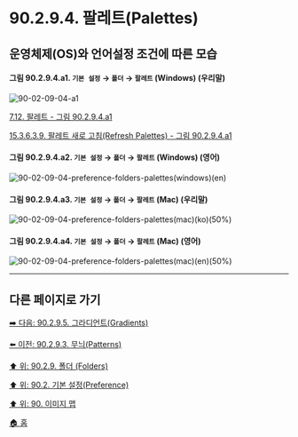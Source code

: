 # 90.2.9.4. 팔레트(Palettes)
## 운영체제(OS)와 언어설정 조건에 따른 모습

<a id="90-02-09-04-a1"></a>

#### 그림 90.2.9.4.a1. `기본 설정` → `폴더` → `팔레트` (Windows) (우리말)
![90-02-09-04-a1](https://github.com/wonder13662/gimp/assets/15767104/83e174ab-9286-40de-b1a7-8fafdfa2e8c1)

[7.12. 팔레트 - 그림 90.2.9.4.a1](./07-12-00-palettes.md#90-02-09-04-a1)

[15.3.6.3.9. 팔레트 새로 고침(Refresh Palettes) - 그림 90.2.9.4.a1](./15-03-06-03-09-refresh_palettes.md#90-02-09-04-a1)

<a id="90-02-09-04-a2"></a>

#### 그림 90.2.9.4.a2. `기본 설정` → `폴더` → `팔레트` (Windows) (영어)
![90-02-09-04-preference-folders-palettes(windows)(en)](https://github.com/wonder13662/gimp/assets/15767104/92a9c95f-dc02-462f-89b4-787a0a7e5e34)

#### 그림 90.2.9.4.a3. `기본 설정` → `폴더` → `팔레트` (Mac) (우리말)
![90-02-09-04-preference-folders-palettes(mac)(ko)(50%)](https://github.com/wonder13662/gimp/assets/15767104/fc85d94f-c0af-42b5-b6c9-37c8659d10f7)

#### 그림 90.2.9.4.a4. `기본 설정` → `폴더` → `팔레트` (Mac) (영어)
![90-02-09-04-preference-folders-palettes(mac)(en)(50%)](https://github.com/wonder13662/gimp/assets/15767104/f4b2ee4e-0f93-4b84-97d3-fc2974eaec91)

***

## 다른 페이지로 가기

[➡️ 다음: 90.2.9.5. 그라디언트(Gradients)](./90-02-09-05-gradients.md)

[⬅️ 이전: 90.2.9.3. 무늬(Patterns)](./90-02-09-03-patterns.md)

[⬆️ 위: 90.2.9. 폴더 (Folders)](./90-02-09-00-folders.md)

[⬆️ 위: 90.2. 기본 설정(Preference)](./90-02-00-preference.md)

[⬆️ 위: 90. 이미지 맵](./90-00-image-map.md)

[🏠 홈](./00-home.md)
